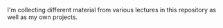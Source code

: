 I'm collecting different material from various lectures in this repository as well as my own projects.
